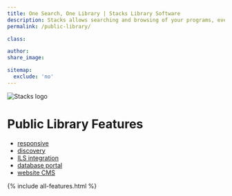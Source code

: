 ```yaml
---
title: One Search, One Library | Stacks Library Software
description: Stacks allows searching and browsing of your programs, events and location within the same interface that they access your online catalog with full ILS Integration.
permalink: /public-library/

class:

author:
share_image:

sitemap:
  exclude: 'no'
---
```


<div class="page--full">
  <div class="page--half public">
    <div class="section--content full--width">
    <p><img src="{{ site.baseurl }}img/stacks-logo.png" alt="Stacks logo"></p>
      <h1>Public Library Features</h1>
      <ul class="tabs-menu list-double">
        <li class="current"><a class="btn" href="#responsive">responsive</a></li>
        <li><a class="btn" href="#disc">discovery</a></li>
        <li><a class="btn" href="#ils">ILS integration</a></li>
        <li><a class="btn" href="#portal">database portal</a></li>
        <li><a class="btn" href="#cms">website CMS</a></li>
      </ul>
      <!-- <p><a href="/free-trial/" class="btn" data-type="page-transition">start free trial</a></p> -->
    </div>
  </div>

  {% include all-features.html %}
</div>